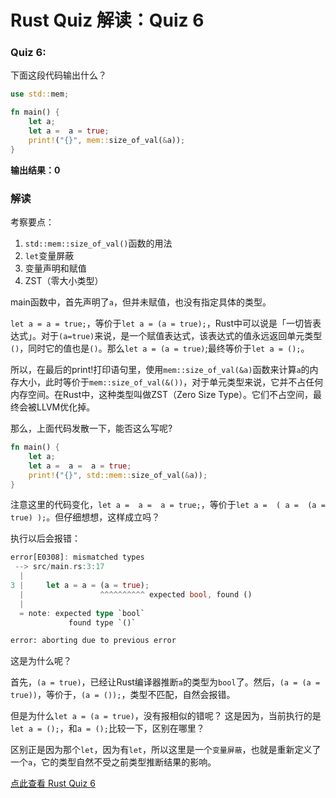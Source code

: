 #  Rust Quiz 解读：Quiz 6

### Quiz 6: 

下面这段代码输出什么？

```rust
use std::mem;

fn main() {
    let a;
    let a =  a = true;
    print!("{}", mem::size_of_val(&a));
}
```

**输出结果：0**

### 解读

考察要点：

1. `std::mem::size_of_val()`函数的用法
2. `let`变量屏蔽
3. 变量声明和赋值
4. ZST（零大小类型）

main函数中，首先声明了`a`，但并未赋值，也没有指定具体的类型。

`let a = a = true;`，等价于`let a = (a = true);`，Rust中可以说是「一切皆表达式」。对于`(a=true)`来说，是一个赋值表达式，该表达式的值永远返回单元类型`()`，同时它的值也是`()`。那么`let a = (a = true)`;最终等价于`let a = ();`。 

所以，在最后的print!打印语句里，使用`mem::size_of_val(&a)`函数来计算`a`的内存大小，此时等价于`mem::size_of_val(&())`，对于单元类型来说，它并不占任何内存空间。在Rust中，这种类型叫做ZST（Zero Size Type）。它们不占空间，最终会被LLVM优化掉。

那么，上面代码发散一下，能否这么写呢?

```rust
fn main() {
    let a;
    let a =  a =  a = true;
    print!("{}", std::mem::size_of_val(&a));
}
```

注意这里的代码变化，`let a =  a =  a = true;`，等价于`let a =  ( a =  (a = true) );`。但仔细想想，这样成立吗？

执行以后会报错：

```rust
error[E0308]: mismatched types
 --> src/main.rs:3:17
  |
3 |     let a = a = (a = true);
  |                 ^^^^^^^^^^ expected bool, found ()
  |
  = note: expected type `bool`
             found type `()`

error: aborting due to previous error
```

这是为什么呢？

首先，`(a = true)`，已经让Rust编译器推断`a`的类型为`bool`了。然后，`(a = (a = true))`，等价于，`(a = ());`，类型不匹配，自然会报错。

但是为什么`let a = (a = true)`，没有报相似的错呢？ 这是因为，当前执行的是`let a = ();`，和`a = ();`比较一下，区别在哪里？ 

区别正是因为那个`let`，因为有`let`，所以这里是一个`变量屏蔽`，也就是重新定义了一个`a`，它的类型自然不受之前类型推断结果的影响。


[点此查看 Rust Quiz 6](https://dtolnay.github.io/rust-quiz/6)
